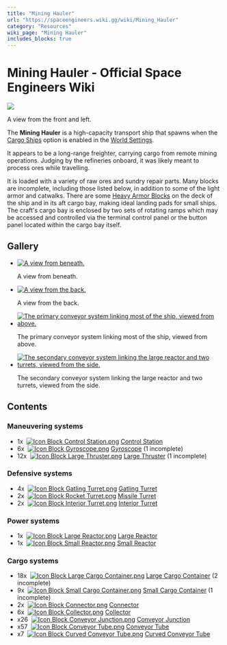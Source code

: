 ```yaml
---
title: "Mining Hauler"
url: "https://spaceengineers.wiki.gg/wiki/Mining_Hauler"
category: "Resources"
wiki_page: "Mining Hauler"
includes_blocks: true
---
```


# Mining Hauler - Official Space Engineers Wiki

[![](https://spaceengineers.wiki.gg/images/thumb/Mining_Hauler_isometric.png/320px-Mining_Hauler_isometric.png?29d591)](https://spaceengineers.wiki.gg/wiki/File:Mining_Hauler_isometric.png)

A view from the front and left.

The **Mining Hauler** is a high-capacity transport ship that spawns when the [Cargo Ships](https://spaceengineers.wiki.gg/wiki/Cargo_Ships "Cargo Ships") option is enabled in the [World Settings](https://spaceengineers.wiki.gg/wiki/World_Settings "World Settings").

It appears to be a long-range freighter, carrying cargo from remote mining operations. Judging by the refineries onboard, it was likely meant to process ores while travelling.

It is loaded with a variety of raw ores and sundry repair parts. Many blocks are incomplete, including those listed below, in addition to some of the light armor and catwalks. There are some [Heavy Armor Blocks](https://spaceengineers.wiki.gg/wiki/Heavy_Armor_Block "Heavy Armor Block") on the deck of the ship and in its aft cargo bay, making ideal landing pads for small ships. The craft's cargo bay is enclosed by two sets of rotating ramps which may be accessed and controlled via the terminal control panel or the button panel located within the cargo bay itself.

## Gallery

*   [![A view from beneath.](https://spaceengineers.wiki.gg/images/thumb/Mining_Hauler_beneath.png/94px-Mining_Hauler_beneath.png?228a81)](https://spaceengineers.wiki.gg/wiki/File:Mining_Hauler_beneath.png "A view from beneath.")
    
    A view from beneath.
    
*   [![A view from the back.](https://spaceengineers.wiki.gg/images/thumb/Mining_Hauler_back.png/120px-Mining_Hauler_back.png?133f9a)](https://spaceengineers.wiki.gg/wiki/File:Mining_Hauler_back.png "A view from the back.")
    
    A view from the back.
    
*   [![The primary conveyor system linking most of the ship, viewed from above.](https://spaceengineers.wiki.gg/images/thumb/Mining_Hauler_primary.png/120px-Mining_Hauler_primary.png?fe321d)](https://spaceengineers.wiki.gg/wiki/File:Mining_Hauler_primary.png "The primary conveyor system linking most of the ship, viewed from above.")
    
    The primary conveyor system linking most of the ship, viewed from above.
    
*   [![The secondary conveyor system linking the large reactor and two turrets, viewed from the side.](https://spaceengineers.wiki.gg/images/thumb/Mining_Hauler_secondary.png/55px-Mining_Hauler_secondary.png?471b10)](https://spaceengineers.wiki.gg/wiki/File:Mining_Hauler_secondary.png "The secondary conveyor system linking the large reactor and two turrets, viewed from the side.")
    
    The secondary conveyor system linking the large reactor and two turrets, viewed from the side.
    

## Contents

### Maneuvering systems

*   1x  [![Icon Block Control Station.png](https://spaceengineers.wiki.gg/images/thumb/Icon_Block_Control_Station.png/21px-Icon_Block_Control_Station.png?72bc2e)](https://spaceengineers.wiki.gg/wiki/Control_Station "Control Station") [Control Station](https://spaceengineers.wiki.gg/wiki/Control_Station "Control Station")
*   6x  [![Icon Block Gyroscope.png](https://spaceengineers.wiki.gg/images/thumb/Icon_Block_Gyroscope.png/21px-Icon_Block_Gyroscope.png?c8eb45)](https://spaceengineers.wiki.gg/wiki/Gyroscope "Gyroscope") [Gyroscope](https://spaceengineers.wiki.gg/wiki/Gyroscope "Gyroscope") (1 incomplete)
*   12x  [![Icon Block Large Thruster.png](https://spaceengineers.wiki.gg/images/thumb/Icon_Block_Large_Thruster.png/21px-Icon_Block_Large_Thruster.png?104fe9)](https://spaceengineers.wiki.gg/wiki/Large_Thruster "Large Thruster") [Large Thruster](https://spaceengineers.wiki.gg/wiki/Large_Thruster "Large Thruster") (1 incomplete)

### Defensive systems

*   4x  [![Icon Block Gatling Turret.png](https://spaceengineers.wiki.gg/images/thumb/Icon_Block_Gatling_Turret.png/21px-Icon_Block_Gatling_Turret.png?d4d145)](https://spaceengineers.wiki.gg/wiki/Gatling_Turret "Gatling Turret") [Gatling Turret](https://spaceengineers.wiki.gg/wiki/Gatling_Turret "Gatling Turret")
*   2x  [![Icon Block Rocket Turret.png](https://spaceengineers.wiki.gg/images/thumb/Icon_Block_Rocket_Turret.png/21px-Icon_Block_Rocket_Turret.png?1a8cbb)](https://spaceengineers.wiki.gg/wiki/Missile_Turret "Missile Turret") [Missile Turret](https://spaceengineers.wiki.gg/wiki/Missile_Turret "Missile Turret")
*   2x  [![Icon Block Interior Turret.png](https://spaceengineers.wiki.gg/images/thumb/Icon_Block_Interior_Turret.png/21px-Icon_Block_Interior_Turret.png?a22e06)](https://spaceengineers.wiki.gg/wiki/Interior_Turret "Interior Turret") [Interior Turret](https://spaceengineers.wiki.gg/wiki/Interior_Turret "Interior Turret")

### Power systems

*   1x  [![Icon Block Large Reactor.png](https://spaceengineers.wiki.gg/images/thumb/Icon_Block_Large_Reactor.png/21px-Icon_Block_Large_Reactor.png?f77bf9)](https://spaceengineers.wiki.gg/wiki/Large_Reactor "Large Reactor") [Large Reactor](https://spaceengineers.wiki.gg/wiki/Large_Reactor "Large Reactor")
*   1x  [![Icon Block Small Reactor.png](https://spaceengineers.wiki.gg/images/thumb/Icon_Block_Small_Reactor.png/21px-Icon_Block_Small_Reactor.png?64124d)](https://spaceengineers.wiki.gg/wiki/Small_Reactor "Small Reactor") [Small Reactor](https://spaceengineers.wiki.gg/wiki/Small_Reactor "Small Reactor")

### Cargo systems

*   18x  [![Icon Block Large Cargo Container.png](https://spaceengineers.wiki.gg/images/thumb/Icon_Block_Large_Cargo_Container.png/21px-Icon_Block_Large_Cargo_Container.png?b155ac)](https://spaceengineers.wiki.gg/wiki/Large_Cargo_Container "Large Cargo Container") [Large Cargo Container](https://spaceengineers.wiki.gg/wiki/Large_Cargo_Container "Large Cargo Container") (2 incomplete)
*   9x  [![Icon Block Small Cargo Container.png](https://spaceengineers.wiki.gg/images/thumb/Icon_Block_Small_Cargo_Container.png/21px-Icon_Block_Small_Cargo_Container.png?4af936)](https://spaceengineers.wiki.gg/wiki/Small_Cargo_Container "Small Cargo Container") [Small Cargo Container](https://spaceengineers.wiki.gg/wiki/Small_Cargo_Container "Small Cargo Container") (1 incomplete)
*   2x  [![Icon Block Connector.png](https://spaceengineers.wiki.gg/images/thumb/Icon_Block_Connector.png/21px-Icon_Block_Connector.png?30a126)](https://spaceengineers.wiki.gg/wiki/Connector "Connector") [Connector](https://spaceengineers.wiki.gg/wiki/Connector "Connector")
*   6x  [![Icon Block Collector.png](https://spaceengineers.wiki.gg/images/thumb/Icon_Block_Collector.png/21px-Icon_Block_Collector.png?e28170)](https://spaceengineers.wiki.gg/wiki/Collector "Collector") [Collector](https://spaceengineers.wiki.gg/wiki/Collector "Collector")
*   x26  [![Icon Block Conveyor Junction.png](https://spaceengineers.wiki.gg/images/thumb/Icon_Block_Conveyor_Junction.png/21px-Icon_Block_Conveyor_Junction.png?500970)](https://spaceengineers.wiki.gg/wiki/Conveyor_Junction "Conveyor Junction") [Conveyor Junction](https://spaceengineers.wiki.gg/wiki/Conveyor_Junction "Conveyor Junction")
*   x57  [![Icon Block Conveyor Tube.png](https://spaceengineers.wiki.gg/images/thumb/Icon_Block_Conveyor_Tube.png/21px-Icon_Block_Conveyor_Tube.png?1768a0)](https://spaceengineers.wiki.gg/wiki/Conveyor_Tube "Conveyor Tube") [Conveyor Tube](https://spaceengineers.wiki.gg/wiki/Conveyor_Tube "Conveyor Tube")
*   x7  [![Icon Block Curved Conveyor Tube.png](https://spaceengineers.wiki.gg/images/thumb/Icon_Block_Curved_Conveyor_Tube.png/21px-Icon_Block_Curved_Conveyor_Tube.png?234f56)](https://spaceengineers.wiki.gg/wiki/Curved_Conveyor_Tube "Curved Conveyor Tube") [Curved Conveyor Tube](https://spaceengineers.wiki.gg/wiki/Curved_Conveyor_Tube "Curved Conveyor Tube")
